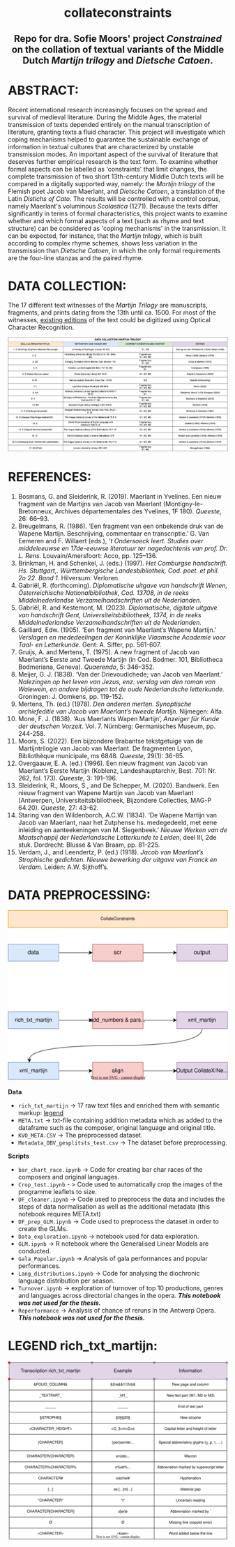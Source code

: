 # <p align = center> collateconstraints</center> 
## <p align = center>Repo for dra. Sofie Moors' project *Constrained* on the collation of textual variants of the Middle Dutch *Martijn trilogy* and *Dietsche Catoen*. </center> 

# ABSTRACT: 
Recent international research increasingly focuses on the spread and survival of medieval literature. During the Middle Ages, the material transmission of texts depended entirely on the manual transcription of literature, granting texts a fluid character. This project will investigate which coping mechanisms helped to guarantee the sustainable exchange of information in textual cultures that are characterized by unstable transmission modes. An important aspect of the survival of literature that deserves further empirical research is the text form. To examine whether formal aspects can be labelled as 'constraints' that limit changes, the complete transmission of two short 13th-century Middle Dutch texts will be compared in a digitally supported way, namely: the *Martijn trilogy* of the Flemish poet Jacob van Maerlant, and *Dietsche Catoen*, a translation of the Latin *Distichs of Cato*. The results will be controlled with a control corpus, namely Maerlant's voluminous *Scolastica* (1271). Because the texts differ significantly in terms of formal characteristics, this project wants to examine whether and which formal aspects of a text (such as rhyme and text structure) can be considered as 'coping mechanisms' in the transmission. It can be expected, for instance, that the *Martijn trilogy*, which is built according to complex rhyme schemes, shows less variation in the transmission than *Dietsche Catoen*, in which the only formal requirements are the four-line stanzas and the paired rhyme.

# DATA COLLECTION: 
The 17 different text witnesses of the *Martijn Trilogy* are manuscripts, fragments, and prints dating from the 13th until ca. 1500. For most of the witnesses, [existing editions](#references) of the text could be digitized using Optical Character Recognition.

![image](https://github.com/SofieMoors/collateconstraints/blob/main/data/Figures_images_tables/DataCollectionMartijnTrilogy.drawio.png)

# REFERENCES: 
1) Bosmans, G. and Sleiderink, R. (2019). Maerlant in Yvelines. Een nieuw fragment van de Martijns van Jacob van Maerlant (Montigny-le-Bretonneux, Archives départementales des Yvelines, 1F 180). *Queeste*, 26: 66–93.
2) Breugelmans, R. (1986). ‘Een fragment van een onbekende druk van de Wapene Martijn. Beschrijving, commentaar en transcriptie.’ G. Van Eemeren and F. Willaert  (eds.), *’t Ondersoeck leert. Studies over middeleeuwse en 17de-eeuwse literatuur ter nagedachtenis van prof. Dr. L. Rens.* Louvain/Amersfoort: Acco, pp. 125–136.
3) Brinkman, H. and Schenkel, J. (eds.) (1997). *Het Comburgse handschrift. Hs. Stuttgart,. Württembergische Landesbibliothek, Cod. poet. et phil. 2o 22. Band 1.* Hilversum: Verloren.
4) Gabriël, R. (forthcoming). *Diplomatische uitgave van handschrift Wenen, Österreichische Nationalbibliothek, Cod. 13708, in de reeks Middelnederlandse Verzamelhandschriften uit de Nederlanden.* 
5) Gabriël, R. and Kestemont, M. (2023). *Diplomatische, digitale uitgave van handschrift Gent, Universiteitsbibliotheek, 1374, in de reeks Middelnederlandse Verzamelhandschriften uit de Nederlanden.* 
6) Gailliard, Edw. (1905). ‘Een fragment van Maerlant’s Wapene Martijn.’ *Verslagen en mededeelingen der Koninklijke Vlaamsche Academie voor Taal- en Letterkunde.* Gent: A. Siffer, pp. 561-607.
7) Gruijs, A. and Mertens, T. (1975). A new fragment of Jacob van Maerlant’s Eerste and Tweede Martijn (in Cod. Bodmer. 101, Bibliotheca Bodmeriana, Geneva). *Quaerendo*, 5: 346–352.
8) Meijer, G. J. (1838). ‘Van der Drievoudichede; van Jacob van Maerlant.’ *Nalezingen op het leven van Jezus, enz: verslag van den roman van Walewein, en andere bijdragen tot de oude Nederlandsche letterkunde.* Groningen: J. Oomkens, pp. 119-152.
9) Mertens, Th. (ed.) (1978). *Den anderen merten. Synoptische archiefeditie van Jacob van Maerlant’s tweede Martijn.* Nijmegen: Alfa.
10) Mone, F. J. (1838). ‘Aus Maerlants Wapen Martijn’, *Anzeiger für Kunde der deutschen Vorzeit.* Vol. 7. Nürnberg: Germanisches Museum, pp. 244-258.
11) Moors, S. (2022). Een bijzondere Brabantse tekstgetuige van de Martijntrilogie van Jacob van Maerlant. De fragmenten Lyon, Bibliothèque municipale, ms 6848. *Queeste*, 29(1): 36-65.
12) Overgaauw, E. A. (ed.) (1996). Een nieuw fragment van Jacob van Maerlant’s Eerste Martijn (Koblenz, Landeshauptarchiv, Best. 701: Nr. 262, fol. 173). *Queeste*, 3: 191–196.
13) Sleiderink, R., Moors, S., and De Schepper, M. (2020). Bandwerk. Een nieuw fragment van Wapene Martijn van Jacob van Maerlant (Antwerpen, Universiteitsbibliotheek, Bijzondere Collecties, MAG-P 64.20). *Queeste*, 27: 43-62.
14) Staring van den Wildenborch, A.C.W. (1834). ‘De Wapene Martijn van Jacob van Maerlant, naar het Zutphense hs. medegedeeld, met eene inleiding en aanteekeningen van M. Siegenbeek.’ *Nieuwe Werken van de Maatschappij der Nederlandsche Letterkunde te Leiden*, deel III, 2de stuk. Dordrecht: Blussé & Van Braam, pp. 81-225.
15) Verdam, J., and Leendertz, P. (ed.) (1918). *Jacob van Maerlant’s Strophische gedichten. Nieuwe bewerking der uitgave van Franck en Verdam.* Leiden: A.W. Sijthoff’s.


# DATA PREPROCESSING: 
<p align="center">
  <img src="https://github.com/SofieMoors/collateconstraints/blob/main/data/Figures_images_tables/flowchart.drawio.svg" />
</p>

**Data**
- `rich_txt_martijn` -> 17 raw text files and enriched them with semantic markup: [legend](#legend-rich_txt_martijn)
- `META.txt` -> txt-file containing addition metadata which as added to the dataframe such as the composer, original language and original title.
- `KVO_META.CSV` -> The preprocessed dataset.
- `Metadata_OBV_gesplitsts_test.csv` -> The dataset before preprocessing.

**Scripts**
- `bar_chart_race.ipynb` -> Code for creating bar char races of the composers and original languages.
- `Crop_test.ipynb` - > Code used to automatically crop the images of the programme leaflets to size.
- `DF_cleaner.ipynb` -> Code used to preprocess the data and includes the steps of data normalisation as well as the additional metadata (this notebook requires META.txt)
- `DF_prep_GLM.ipynb` -> Code used to preprocess the dataset in order to create the GLMs.
- `Data_exploration.ipynb` -> notebook used for data exploration.
- `GLM.ipynb` -> R notebook where the Generalised Linear Models are conducted.
- `Gala_Popular.ipynb` -> Analysis of gala performances and popular performances.
- `Lang_distributions.ipynb` -> Code for analysing the diochronic language distribution per season.
- `Turnover.ipynb` -> exploration of turnover of top 10 productions, genres and languages across directorial changes in the opera. ***This notebook was not used for the thesis.***
- `Reperformance` -> Analysis of chance of reruns in the Antwerp Opera. ***This notebook was not used for the thesis.***

# LEGEND rich_txt_martijn:
<p align="center">
  <img src="https://github.com/SofieMoors/collateconstraints/blob/main/data/Figures_images_tables/Legend_rich_txt_files.drawio.svg"/>
</p>


